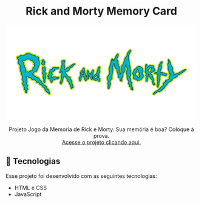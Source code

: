 <h1 align="center"> Rick and Morty Memory Card </h1>

<p align="center"> <img src="assets/logo.png" alt="Image" height="250" width="500"> </p>

<p align="center">
  Projeto Jogo da Memoria de Rick e Morty. Sua memória é boa? Coloque à prova. <br/>
<a href="https://memory-game-rick-morty.vercel.app">Acesse o projeto clicando aqui.</a>
</p>

## 🚀 Tecnologias

Esse projeto foi desenvolvido com as seguintes tecnologias:

- HTML e CSS
- JavaScript
